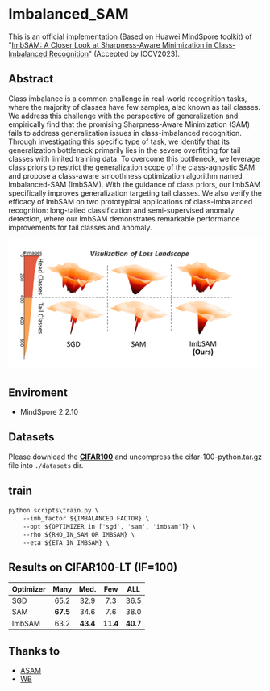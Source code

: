 # Imbalanced_SAM

This is an official implementation (Based on Huawei MindSpore toolkit) of "[ImbSAM: A Closer Look at Sharpness-Aware Minimization in Class-Imbalanced Recognition](https://arxiv.org/abs/2308.07815)" (Accepted by ICCV2023).

## Abstract
Class imbalance is a common challenge in real-world recognition tasks, where the majority of classes have few samples, also known as tail classes. We address this challenge with the perspective of generalization and empirically find that the promising Sharpness-Aware Minimization (SAM) fails to address generalization issues in class-imbalanced recognition.  Through investigating this specific type of task, we identify that its generalization bottleneck primarily lies in the severe overfitting for tail classes with limited training data. To overcome this bottleneck, we leverage class priors to restrict the generalization scope of the class-agnostic SAM and propose a class-aware smoothness optimization algorithm named Imbalanced-SAM (ImbSAM). With the guidance of class priors, our ImbSAM specifically improves generalization targeting tail classes. We also verify the efficacy of ImbSAM on two prototypical applications of class-imbalanced recognition: long-tailed classification and semi-supervised anomaly detection, where our ImbSAM demonstrates remarkable performance improvements for tail classes and anomaly.

![](./imgs/intro.png)

## Enviroment
- MindSpore 2.2.10 

## Datasets
Please download the [**CIFAR100**](https://www.cs.toronto.edu/~kriz/cifar-100-python.tar.gz) and uncompress the cifar-100-python.tar.gz file into `./datasets` dir.

## train
```shell
python scripts\train.py \
    --imb_factor ${IMBALANCED FACTOR} \
    --opt ${OPTIMIZER in ['sgd', 'sam', 'imbsam']} \
    --rho ${RHO_IN_SAM OR IMBSAM} \
    --eta ${ETA_IN_IMBSAM} \
```

## Results on CIFAR100-LT (IF=100)
| Optimizer |   Many   |   Med.   |   Few    |   ALL    |
| --------- | :------: | :------: | :------: | :------: |
| SGD       |   65.2   |   32.9   |    7.3   |   36.5   |
| SAM       | **67.5** |   34.6   |    7.6   |   38.0   |
| ImbSAM    |   63.2   | **43.4** | **11.4** | **40.7** |

<!-- The trained model is available at [OneDrive](https://1drv.ms/u/s!AsjdCOUsl_IRjt1KK7v79XqGDmkqDQ?e=v6CoKJ), which achieves better performance (ALL Acc of 51.6) than reported results in our paper. -->

## Thanks to

- [ASAM](https://github.com/SamsungLabs/ASAM)
- [WB](https://github.com/ShadeAlsha/LTR-weight-balancing)
